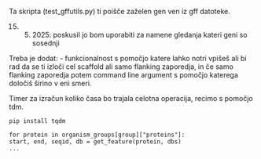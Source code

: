 Ta skripta (test_gffutils.py) ti poišče zaželen gen ven iz gff datoteke. 

15. 05. 2025: 
    poskusil jo bom uporabiti za namene gledanja kateri geni so sosednji

Treba je dodat:
    - funkcionalnost s pomočjo katere lahko notri vpišeš ali bi rad da se ti izloči cel scaffold ali samo flanking zaporedja, in če samo flanking zaporedja potem command line argument s pomočjo katerega določiš širino v eni smeri.

Timer za izračun koliko časa bo trajala celotna operacija, recimo s pomočjo tdm.
    
    pip install tqdm

    for protein in organism_groups[group]["proteins"]:
    start, end, seqid, db = get_feature(protein, dbs)
    ...